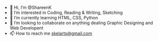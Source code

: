 - 👋 Hi, I’m @ShareenK
- 👀 I’m interested in Coding, Reading & Writing, Sketching
- 🌱 I’m currently learning HTML, CSS, Python
- 💞️ I’m looking to collaborate on anything dealing Graphic Designing and Web Developent
- 📫 How to reach me skelarts@gmail.com

<!---
ShareenK/ShareenK is a ✨ special ✨ repository because its `README.md` (this file) appears on your GitHub profile.
You can click the Preview link to take a look at your changes.
--->
